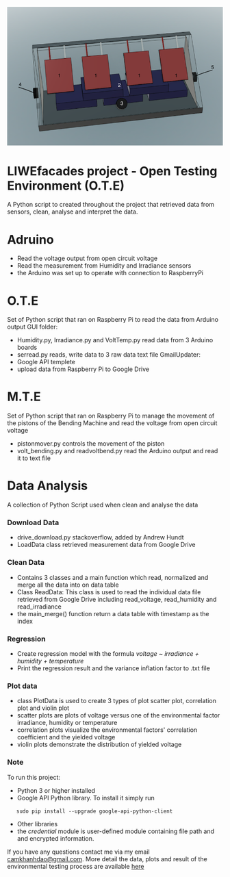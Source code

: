 ![LIWEfacades-logo](./system-preview.png)
# LIWEfacades project - Open Testing Environment (O.T.E)
A Python script to created throughout the project that retrieved data from sensors, clean, analyse and interpret the data.


# Adruino
-  Read the voltage output from open circuit voltage
-  Read the measurement from Humidity and Irradiance sensors
-  the Arduino was set up to operate with connection to RaspberryPi

# O.T.E
Set of Python script that ran on Raspberry Pi to read the data from Arduino output
GUI folder:
-  Humidity.py, Irradiance.py and VoltTemp.py read data from 3 Arduino boards
-  serread.py reads, write data to 3 raw data text file
GmailUpdater:
-  Google API templete
-  upload data from Raspberry Pi to Google Drive

# M.T.E
Set of Python script that ran on Raspberry Pi to manage the movement of the pistons of the Bending Machine and read the voltage from open circuit voltage
-  pistonmover.py controls the movement of the piston
-  volt_bending.py and readvoltbend.py read the Arduino output and read it to text file

# Data Analysis 

A collection of Python Script used when clean and analyse the data

### Download Data

-  drive_download.py stackoverflow, added by Andrew Hundt
-  LoadData class retrieved measurement data from Google Drive

### Clean Data

-  Contains 3 classes and a main function which read, normalized and merge all the data into on data table
-  Class ReadData: This class is used to read the individual data file retrieved from Google Drive 
including read_voltage, read_humidity and read_irradiance
-  the main_merge() function return a data table with timestamp as the index

### Regression

-  Create regression model with the formula _voltage ~ irradiance + humidity + temperature_ 
-  Print the regression result and the variance inflation factor to .txt file

### Plot data

-  class PlotData is used to create 3 types of plot scatter plot, correlation plot and violin plot
-  scatter plots are plots of voltage versus one of the environmental factor irradiance, humidity or temperature
-  correlation plots visualize the environmental factors' correlation coefficient and the yielded voltage
-  violin plots demonstrate the distribution of yielded voltage


### Note

To run this project:
- Python 3 or higher installed
- Google API Python library. To install it simply run
```
   sudo pip install --upgrade google-api-python-client
```
- Other libraries
- the _credential_ module is user-defined module containing file path and and encrypted information.



If you have any questions contact me  via my email <camkhanhdao@gmail.com>.
More detail the data, plots and result of the environmental testing process are available [here] 

[here]: http://urn.fi/URN:NBN:fi:amk-201905139502


